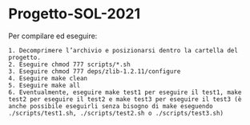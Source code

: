 # Progetto-SOL-2021

Per compilare ed eseguire:

    1. Decomprimere l’archivio e posizionarsi dentro la cartella del progetto.
    2. Eseguire chmod 777 scripts/*.sh
    3. Eseguire chmod 777 deps/zlib-1.2.11/configure
    4. Eseguire make clean
    5. Eseguire make all
    6. Eventualmente, eseguire make test1 per eseguire il test1, make test2 per eseguire il test2 e make test3 per eseguire il test3 (è anche possibile eseguirli senza bisogno di make eseguendo ./scripts/test1.sh, ./scripts/test2.sh o ./scripts/test3.sh)